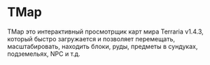 # TMap

TMap это интерактивный просмотрщик карт мира Terraria v1.4.3, который быстро загружается и позволяет перемещать, масштабировать, находить блоки, руды, предметы в сундуках, подземельях, NPC и т.д.


